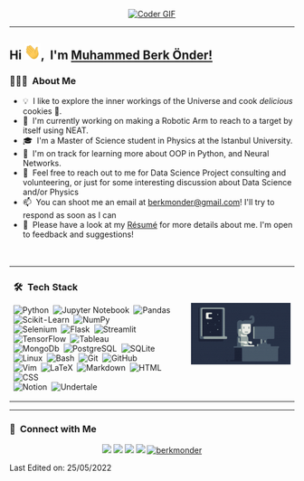 <p align="center">
<a href="https://www.google.com/search?q=conway%27s+game+of+life&sxsrf=ALiCzsZPBneeM5LN066SXe1ufhgoJEpOjg%3A1653503638132&ei=lnaOYs6jB96Exc8PlNu6gAI&ved=0ahUKEwjOxvCHpfv3AhVeQvEDHZStDiAQ4dUDCA4&uact=5&oq=conway%27s+game+of+life&gs_lcp=Cgdnd3Mtd2l6EAMyBwgAEEcQsAMyBwgAEEcQsAMyBwgAEEcQsAMyBwgAEEcQsAMyBwgAEEcQsAMyBwgAEEcQsAMyBwgAEEcQsAMyBwgAEEcQsAMyBwgAELADEEMyBwgAELADEEMyBwgAELADEEMyBwgAELADEEMyCggAEOQCELADGAEyCggAEOQCELADGAEyCggAEOQCELADGAEyDAguEMgDELADEEMYAjIMCC4QyAMQsAMQQxgCMg8ILhDUAhDIAxCwAxBDGAIyDwguENQCEMgDELADEEMYAkoECEEYAEoECEYYAVAAWABgsQVoAXABeACAAQCIAQCSAQCYAQDIARPAAQHaAQYIARABGAnaAQYIAhABGAg&sclient=gws-wiz">
  <img src="https://static.wixstatic.com/media/fcafd2_592d28e6bd6c4d589a15555ee4315e92~mv2.gif" alt="Coder GIF" width="640" height="360">
</a>
</p>

-----
## Hi <img src="hi.gif" width="29px">, &nbsp;I'm [Muhammed Berk Önder!](https://berkmonder.github.io/about)

### 👨🏻‍💻 &nbsp;About Me

- 💡 &nbsp;I like to explore the inner workings of the Universe and cook _delicious_ cookies 🍪.
- 🔭 &nbsp;I'm currently working on making a Robotic Arm to reach to a target by itself using NEAT.
- 🎓 &nbsp;I'm a Master of Science student in Physics at the Istanbul University.
- 🌱 &nbsp;I'm on track for learning more about OOP in Python, and Neural Networks.
- 💬 &nbsp;Feel free to reach out to me for Data Science Project consulting and volunteering, or just for some interesting discussion about Data Science and/or Physics
- 📫 &nbsp;You can shoot me an email at berkmonder@gmail.com! I'll try to respond as soon as I can
- 📄 &nbsp;Please have a look at my [Résumé](https://berkmonder.github.io/resume.pdf) for more details about me. I'm open to feedback and suggestions!
<br/><br/><br/>

<table border="0">
<tr>
<td>

### 🛠 &nbsp;Tech Stack

![Python](https://img.shields.io/badge/-Python-05122A?style=flat&logo=python)&nbsp;
![Jupyter Notebook](https://img.shields.io/badge/-Jupyter_Notebook-05122A?style=flat&logo=Jupyter)&nbsp;
![Pandas](https://img.shields.io/badge/-Pandas-05122A?style=flat&logo=pandas)&nbsp;
![Scikit-Learn](https://img.shields.io/badge/-Scikit_Learn-05122A?style=flat&logo=scikit-learn)&nbsp;
![NumPy](https://img.shields.io/badge/-NumPy-05122A?style=flat&logo=NumPy&logoColor=276DC3)\
![Selenium](https://img.shields.io/badge/-Selenium-05122A?style=flat&logo=Selenium)&nbsp;
![Flask](https://img.shields.io/badge/-Flask-05122A?style=flat&logo=flask)&nbsp;
![Streamlit](https://img.shields.io/badge/-Streamlit-05122A?style=flat&logo=Streamlit)&nbsp;
![TensorFlow](https://img.shields.io/badge/-TensorFlow-05122A?style=flat&logo=TensorFlow)&nbsp;
![Tableau](https://img.shields.io/badge/-Tableau-05122A?style=flat&logo=Tableau)\
![MongoDb](https://img.shields.io/badge/-MongoDb-05122A?style=flat&logo=MongoDb)&nbsp;
![PostgreSQL](https://img.shields.io/badge/-PostgreSQL-05122A?style=flat&logo=PostgreSQL)&nbsp;
![SQLite](https://img.shields.io/badge/-SQLite-05122A?style=flat&logo=SQLite&logoColor=003B57)\
![Linux](https://img.shields.io/badge/-Linux-05122A?style=flat&logo=Linux&logoColor=276DC3)&nbsp;
![Bash](https://img.shields.io/badge/-Bash-05122A?style=flat&logo=GNUBash)&nbsp;
![Git](https://img.shields.io/badge/-Git-05122A?style=flat&logo=git)&nbsp;
![GitHub](https://img.shields.io/badge/-GitHub-05122A?style=flat&logo=github)\
![Vim](https://img.shields.io/badge/-Vim-05122A?style=flat&logo=Vim&logoColor=019733)&nbsp;
![LaTeX](https://img.shields.io/badge/-LaTeX-05122A?style=flat&logo=LaTeX&logoColor=008080)&nbsp;
![Markdown](https://img.shields.io/badge/-Markdown-05122A?style=flat&logo=markdown&logoColor=000000)&nbsp;
![HTML](https://img.shields.io/badge/-HTML-05122A?style=flat&logo=HTML5)&nbsp;
![CSS](https://img.shields.io/badge/-CSS-05122A?style=flat&logo=CSS3&logoColor=1572B6)\
![Notion](https://img.shields.io/badge/-Notion-05122A?style=flat&logo=Notion)&nbsp;
![Undertale](https://img.shields.io/badge/-Heart-05122A?style=flat&logo=Undertale&logoColor=E71D29)&nbsp;
</td>
<td>
<img alt="Night Coding" src="night_coding.gif" align="right"/>
</td>
</tr>
</table>

---
### 🤝 &nbsp;Connect with Me

<p align="center">
  <a href="https://berkmonder.github.io"><img src="https://img.shields.io/badge/-github.io-3423A6?style=flat&logo=Google-Chrome&logoColor=white"/></a>
  <a href="https://www.linkedin.com/in/berk-monder-pi1415926535/"><img src="https://img.shields.io/badge/-Muhammed%20Berk%20Önder-0077B5?style=flat&logo=Linkedin&logoColor=white"/></a>
  <a href="mailto:berkmonder@gmail.com"><img src="https://img.shields.io/badge/-berkmonder@gmail-D14836?style=flat&logo=Gmail&logoColor=white"/></a>
  <a href="https://lichess.org/@/monder"><img src="https://img.shields.io/badge/-monder-05122A?style=flat&logo=Lichess&logoColor=white"/></a>
  <a href="https://github.com/berkmonder">
    <img src="https://komarev.com/ghpvc/?username=berkmonder&label=Views&color=blue&style=plastic" alt="berkmonder" />
  </a>
</p>

Last Edited on: 25/05/2022
